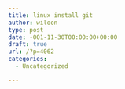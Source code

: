 ```yaml
---
title: linux install git
author: wiloon
type: post
date: -001-11-30T00:00:00+00:00
draft: true
url: /?p=4062
categories:
  - Uncategorized

---
```

